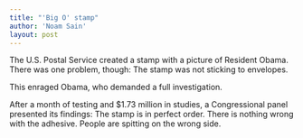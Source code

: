 ```yaml
---
title: "'Big O' stamp"
author: 'Noam Sain'
layout: post
---
```


The U.S. Postal Service created a stamp with a picture of Resident Obama. There was one problem, though: The stamp was not sticking to envelopes.

This enraged Obama, who demanded a full investigation.

After a month of testing and $1.73 million in studies, a Congressional panel presented its findings: The stamp is in perfect order. There is nothing wrong with the adhesive. People are spitting on the wrong side.